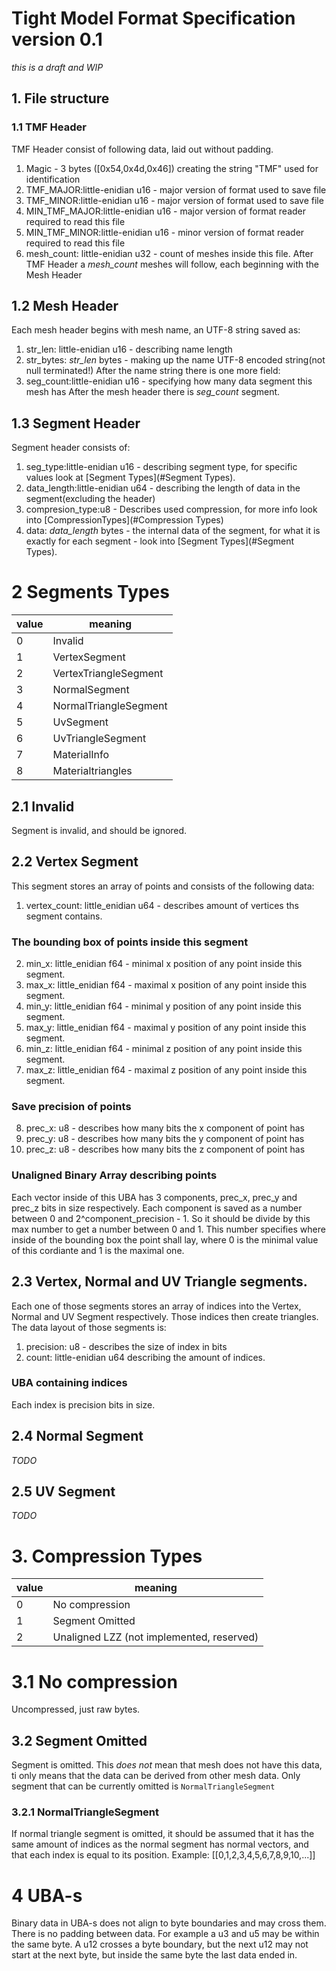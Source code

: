 # Tight Model Format Specification version 0.1
*this is a draft and WIP*
## 1. File structure
### 1.1 TMF Header
TMF Header consist of following data, laid out without padding.
1. Magic - 3 bytes ([0x54,0x4d,0x46]) creating the string "TMF" used for identification
2. TMF\_MAJOR:little-enidian u16 - major version of format used to save file
3. TMF\_MINOR:little-enidian u16 - major version of format used to save file
4. MIN\_TMF\_MAJOR:little-enidian u16 - major version of format reader required to read this file
4. MIN\_TMF\_MINOR:little-enidian u16 - minor version of format reader required to read this file
5. mesh_count: little-enidian u32 - count of meshes inside this file. 
After TMF Header a *mesh_count* meshes will follow, each beginning with the Mesh Header
## 1.2 Mesh Header
Each mesh header begins with mesh name, an UTF-8 string saved as:
1. str_len: little-enidian u16 - describing name length
2. str_bytes: *str\_len* bytes  - making up the name UTF-8 encoded string(not null terminated!)
After the name string there is one more field:
3. seg_count:little-enidian u16 - specifying how many data segment this mesh has
After the mesh header there is *seg_count* segment.
## 1.3 Segment Header
Segment header consists of:
1. seg_type:little-enidian u16 - describing segment type, for specific values look at [Segment Types](#Segment Types).
2. data_length:little-enidian u64 - describing the length of data in the segment(excluding the header)
3. compresion_type:u8 - Describes used compression, for more info look into [CompressionTypes](#Compression Types)
4. data: *data_length* bytes - the internal data of the segment, for what it is exactly for each segment - look into [Segment Types](#Segment Types).
# 2 Segments Types
| value | meaning |
|-------|---------|
| 0 | Invalid | 
| 1 | VertexSegment |
| 2 | VertexTriangleSegment|
| 3 | NormalSegment |
| 4 | NormalTriangleSegment |
| 5 | UvSegment | 
| 6 | UvTriangleSegment |
| 7 | MaterialInfo |
| 8 | Materialtriangles |
## 2.1 Invalid
Segment is invalid, and should be ignored.
## 2.2 Vertex Segment 
This segment stores an array of points and consists of the following data:
1. vertex\_count: little\_enidian u64 - describes amount of vertices ths segment contains.
### The bounding box of points inside this segment
2. min\_x: little\_enidian f64 - minimal x position of any point inside this segment.
3. max\_x: little\_enidian f64 - maximal x position of any point inside this segment.
4. min\_y: little\_enidian f64 - minimal y position of any point inside this segment.
5. max\_y: little\_enidian f64 - maximal y position of any point inside this segment.
6. min\_z: little\_enidian f64 - minimal z position of any point inside this segment.
7. max\_z: little\_enidian f64 - maximal z position of any point inside this segment.
### Save precision of points
8.  prec_x: u8 - describes how many bits the x component of point has
9.  prec_y: u8 - describes how many bits the y component of point has
10. prec_z: u8 - describes how many bits the z component of point has
### Unaligned Binary Array describing points
Each vector inside of this UBA has 3 components, prec\_x, prec\_y and prec\_z bits in size respectively. Each component is saved as a number between 0 and 2^component_precision - 1. So it should be divide by this max number to get a number between 0 and 1. This number specifies where inside of the bounding box the point shall lay, where 0 is the minimal value of this cordiante and 1 is the maximal one.
## 2.3 Vertex, Normal and UV Triangle segments.
Each one of those segments stores an array of indices into the Vertex, Normal and UV Segment respectively. Those indices then create triangles.
The data layout of those segments is: 
1. precision: u8 - describes the size of index in bits
2. count: little-enidian u64 describing the amount of indices.
### UBA containing indices 
Each index is precision bits in size.
## 2.4 Normal Segment
*TODO*
## 2.5 UV Segment
*TODO*
# 3. Compression Types
| value | meaning |
|--|--|
| 0 | No compression |
| 1 | Segment Omitted | 
| 2 | Unaligned LZZ (not implemented, reserved) |
# 3.1 No compression 
Uncompressed, just raw bytes.
## 3.2 Segment Omitted 
Segment is omitted. This *does not* mean that mesh does not have this data, ti only means that the data can be derived from other mesh data.
Only segment that can be currently omitted is `NormalTriangleSegment`
### 3.2.1 NormalTriangleSegment
If normal triangle segment is omitted, it should be assumed that it has the same amount of indices as the normal segment has normal vectors, and that each index is equal to its position. 
Example:
\[[0,1,2,3,4,5,6,7,8,9,10,...]\]
# 4 UBA-s
Binary data in UBA-s does not align to byte boundaries and may cross them. There is no padding between data.
For example a u3 and u5 may be within the same byte. A u12 crosses a byte boundary, but the next u12 may not start at the next byte, but inside the same byte the last data ended in.
